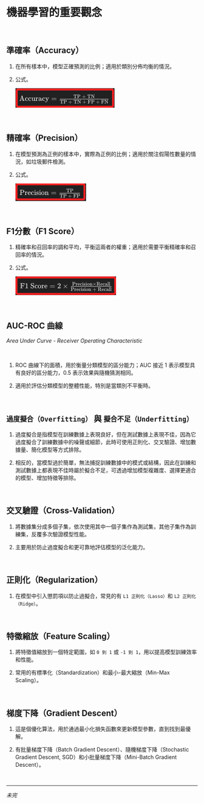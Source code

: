 # 機器學習的重要觀念

<br>

## 準確率（Accuracy）

1. 在所有樣本中，模型正確預測的比例；適用於類別分佈均衡的情況。

2. 公式。

    ![](images/img_28.png)

<br>

## 精確率（Precision）

1. 在模型預測為正例的樣本中，實際為正例的比例；適用於關注假陽性數量的情況，如垃圾郵件檢測。

2. 公式。

    ![](images/img_29.png)

<br>

## F1分數（F1 Score）

1. 精確率和召回率的調和平均，平衡這兩者的權重；適用於需要平衡精確率和召回率的情況。

2. 公式。

    ![](images/img_30.png)

<br>

## AUC-ROC 曲線

_Area Under Curve - Receiver Operating Characteristic_

<br>

1. ROC 曲線下的面積，用於衡量分類模型的區分能力；AUC 接近 1 表示模型具有良好的區分能力，0.5 表示效果與隨機猜測相同。

2. 適用於評估分類模型的整體性能，特別是當類別不平衡時。

<br>

## `過度擬合（Overfitting）` 與 `擬合不足（Underfitting）`

1. 過度擬合是指模型在訓練數據上表現良好，但在測試數據上表現不佳，因為它過度擬合了訓練數據中的噪聲或細節，此時可使用正則化、交叉驗證、增加數據量、簡化模型等方式排除。

2. 相反的，當模型過於簡單，無法捕捉訓練數據中的模式或結構，因此在訓練和測試數據上都表現不佳時屬於擬合不足，可透過增加模型複雜度、選擇更適合的模型、增加特徵等排除。

<br>

## 交叉驗證（Cross-Validation）

1. 將數據集分成多個子集，依次使用其中一個子集作為測試集，其他子集作為訓練集，反覆多次驗證模型性能。

2. 主要用於防止過度擬合和更可靠地評估模型的泛化能力。

<br>

## 正則化（Regularization）

1. 在模型中引入懲罰項以防止過擬合，常見的有 `L1 正則化（Lasso）`和 `L2 正則化（Ridge）`。

<br>

## 特徵縮放（Feature Scaling）

1. 將特徵值縮放到一個特定範圍，如 `0 到 1` 或 `-1 到 1`，用以提高模型訓練效率和性能。

2. 常用的有標準化（Standardization）和最小-最大縮放（Min-Max Scaling）。

<br>

## 梯度下降（Gradient Descent）

1. 這是個優化算法，用於通過最小化損失函數來更新模型參數，直到找到最優解。

2. 有批量梯度下降（Batch Gradient Descent）、隨機梯度下降（Stochastic Gradient Descent, SGD）和小批量梯度下降（Mini-Batch Gradient Descent）。

<br>

___

_未完_